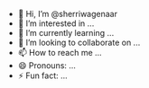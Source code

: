 - 👋 Hi, I’m @sherriwagenaar
- 👀 I’m interested in ...
- 🌱 I’m currently learning ...
- 💞️ I’m looking to collaborate on ...
- 📫 How to reach me ...
- 😄 Pronouns: ...
- ⚡ Fun fact: ...

<!---
sherriwagenaar/sherriwagenaar is a ✨ special ✨ repository because its `README.md` (this file) appears on your GitHub profile.
You can click the Preview link to take a look at your changes.
--->
